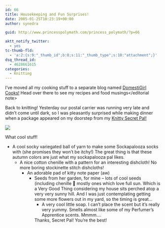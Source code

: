 ```yaml
---
id: 66
title: Housekeeping and Fun Surprises!
date: 2005-01-25T10:23:19+00:00
author: synedra

guid: http://www.princesspolymath.com/princess_polymath/?p=66

aktt_notify_twitter:
  - yes
tc-thumb-fld:
  - 'a:2:{s:9:"_thumb_id";b:0;s:11:"_thumb_type";s:10:"attachment";}'
dsq_thread_id:
  - 4628661615
categories:
  - Knitting
---
```

<editorial note>I&#8217;ve moved all my cooking stuff to a separate blog named [DomestiGirl Cooks!](http://cook.domestigirl.com) Head over there to see my recipes and food musings</editorial note>
  
Back to knitting! Yesterday our postal carrier was running very late and didn&#8217;t come until dark, so I was pleasantly surprised while making dinner when a package appeared on my doorstep from my [Knitty Secret Pal!](http://www.knittyboard.com/viewtopic.php?t=2061&start=345)
  
![](http://www.perlgoddess.com/blog/images/secretpal.jpg)
  
What cool stuff!

  * A cool socky variegated ball of yarn to make some Sockapalooza socks with (she promises they won&#8217;t be itchy!) The great thing is that these autumn colors are just what my sockapalooza pal likes. 
      * A nice cotton chenille with a pattern for an interesting dishcloth! No more boring stockinette stitch dishcloths! 
          * An adorable pad of kitty note paper (aw) 
              * Seeds from her garden, for mine &#8211; lots of cool seeds (including chenille 🙂 mostly ones which love full sun. Which is a Very Good Thing considering my house sits perched atop a very very sunny hill. And I was just contemplating getting some more flowers out in my yard, so the timing is great&#8230; 
                  * A very cool little soap. I can&#8217;t place the scent but it&#8217;s really very yummy. Smells almost like some of my Perfumer&#8217;s Apprentice scents. Mmmm&#8230;. </ul> 
                    Thanks, Secret Pal! You&#8217;re the best!